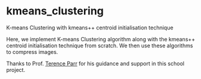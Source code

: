 # kmeans_clustering
K-means Clustering with kmeans++ centroid initialisation technique

Here, we implement K-means Clustering algorithm along with the kmeans++ centroid initialisation technique from scratch. We then use these algorithms to compress images.

Thanks to Prof. [Terence Parr](https://github.com/parrt) for his guidance and support in this school project.
